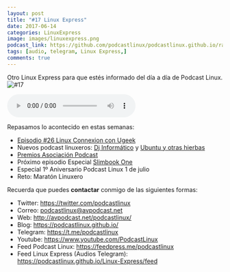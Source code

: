 ```yaml
---
layout: post
title: "#17 Linux Express"
date: 2017-06-14
categories: LinuxExpress
image: images/linuxexpress.png
podcast_link: https://github.com/podcastlinux/podcastlinux.github.io/raw/master/Linux-Express/%2317%20Podcast%20Linux%20Express.mp3
tags: [audio, telegram, Linux Express,]
comments: true
---
```


Otro Linux Express para que estés informado del día a día de Podcast Linux.
![#17](https://podcastlinux.github.io/images/17LinuxExpress.png)

<audio controls>
  <source src="https://github.com/podcastlinux/podcastlinux.github.io/raw/master/Linux-Express/%2317%20Podcast%20Linux%20Express.mp3" type="audio/mpeg">
</audio>

Repasamos lo acontecido en estas semanas:

+ [Episodio #26 Linux Connexion con Ugeek](http://avpodcast.net/podcastlinux/ugeek)
+ Nuevos podcast linuxeros: [Dj Informático](http://eldjinformatico.blogspot.com.es) y [Ubuntu y otras hierbas](https://www.ivoox.com/ubuntu-otras-hierbas_sq_f1412582_1.html)
+ [Premios Asociación Podcast](http://premios.asociacionpodcast.es/)
+ Próximo episodio Especial [Slimbook One](https://slimbook.es/one-minipc-potente)
+ Especial 1º Aniversario Podcast Linux 1 de julio
+ Reto: Maratón Linuxero


Recuerda que puedes **contactar** conmigo de las siguientes formas:

+ Twitter: <https://twitter.com/podcastlinux>
+ Correo: <podcastlinux@avpodcast.net>
+ Web: <http://avpodcast.net/podcastlinux/>
+ Blog: <https://podcastlinux.github.io/>
+ Telegram: <https://t.me/podcastlinux>
+ Youtube: <https://www.youtube.com/PodcastLinux>
+ Feed Podcast Linux: <https://feedpress.me/podcastlinux>
+ Feed Linux Express (Audios Telegram): <https://podcastlinux.github.io/Linux-Express/feed>

